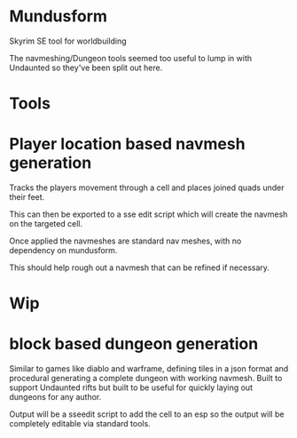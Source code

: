 # Mundusform
Skyrim SE tool for worldbuilding

The navmeshing/Dungeon tools seemed too useful to lump in with Undaunted so they've been split out here.


# Tools

# Player location based navmesh generation 

Tracks the players movement through a cell and places joined quads under their feet.

This can then be exported to a sse edit script which will create the navmesh on the targeted cell.

Once applied the navmeshes are standard nav meshes, with no dependency on mundusform.

This should help rough out a navmesh that can be refined if necessary.



# Wip

# block based dungeon generation 

Similar to games like diablo and warframe, defining tiles in a json format and procedural generating a complete dungeon with working navmesh.
Built to support Undaunted rifts but built to be useful for quickly laying out dungeons for any author.

Output will be a sseedit script to add the cell to an esp so the output will be completely editable via standard tools.


